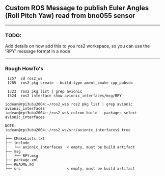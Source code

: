 ## Custom ROS Message to publish Euler Angles (Roll Pitch Yaw) read from bno055 sensor

---
### TODO:
Add details on how add this to you ros2 workspace, so you can use the 'RPY' message format in a node

---
### Rough HowTo's
```
 1257  cd ros2_ws
 1285  ros2 pkg create --build-type ament_cmake cpp_pubsub
 
 1323  ros2 pkg list | grep avionic
 1324  ros2 interface show avionic_interfaces/msg/RPY

iqdean@rpi3ubu2004:~/ros2_ws$ ros2 pkg list | grep avionic
avionic_interfaces
iqdean@rpi3ubu2004:~/ros2_ws$ colcon build --packages-select avionic_interfaces
```
```
NOTE:
iqdean@rpi3ubu2004:~/ros2_ws/src/avionic_interfaces$ tree
.
├── CMakeLists.txt
├── include
│   └── avionic_interfaces  < empty, must be build artifact
├── msg
│   └── RPY.msg
├── package.xml
├── README.md
└── src                     < empty, must be build artifact

```
